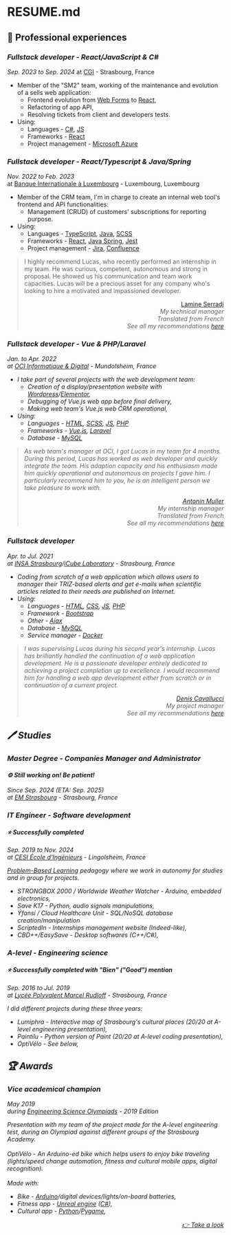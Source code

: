 # RESUME.md

## :office: Professional experiences

### _Fullstack developer - React/JavaScript & C#_
_Sep. 2023 to Sep. 2024_
at [CGI](https://cgi.com) - Strasbourg, France

- Member of the "SM2" team, working of the maintenance and evolution of a sells web application:
    - Frontend evolution from [Web Forms](https://learn.microsoft.com/fr-fr/aspnet/web-forms/what-is-web-forms) to [React](https://react.dev/),
    - Refactoring of app API,
    - Resolving tickets from client and developers tests.
- Using:
    - Languages - [C#](https://learn.microsoft.com/fr-fr/dotnet/csharp/tour-of-csharp), [JS](https://developer.mozilla.org/fr/docs/Web/JavaScript)
    - Frameworks - [React](https://reactjs.org)
    - Project management - [Microsoft Azure](https://azure.microsoft.com/fr-fr/)

### _Fullstack developer - React/Typescript & Java/Spring_

_Nov. 2022 to Feb. 2023_\
at [Banque Internationale à Luxembourg](https://www.bil.com) - Luxembourg, Luxembourg

-   Member of the CRM team, I'm in charge to create an internal web tool's frontend and API functionalities:
    -   Management (CRUD) of customers' subscriptions for reporting purpose.
-   Using:
    -   Languages - [TypeScript](https://typescriptlang.org), [Java](https://java.com/fr), [SCSS](https://sass-lang.com)
    -   Frameworks - [React](https://reactjs.org), [Java Spring](https://spring.io), [Jest](https://jestjs.io/fr)
    -   Project management - [Jira](https://atlassian.com/software/jira), [Confluence](https://atlassian.com/software/confluence)
> I highly recommend Lucas, who recently performed an internship in my team. He was curious, competent, autonomous and strong in proposal. He showed us his communication and team work capacities. Lucas will be a precious asset for any company who's looking to hire a motivated and impassioned developer.
>
> <div align="right"><u><a href="https://www.linkedin.com/in/lamine-serradj-212500a5">Lamine Serradj</a></u></div>
> <div align="right"><em>My technical manager</div>
> <div align="right"><em>Translated from French</em></div>
> <div align="right"><em>See all my recommendations <a href="https://www.linkedin.com/in/lucas-bastian/details/recommendations">here</a></em></div>

### _Fullstack developer - Vue & PHP/Laravel_

_Jan. to Apr. 2022_\
 at [OCI Informatique & Digital](https://oci.fr) - Mundolsheim, France

-   I take part of several projects with the web development team:
    -   Creation of a display/presentation website with [Wordpress](https://wordpress.com/fr)/[Elementor](https://elementor.com),
    -   Debugging of Vue.js web app before final delivery,
    -   Making web team's Vue.js web CRM operational,
-   Using:
    -   Languages - [HTML](https://developer.mozilla.org/fr/docs/Web/HTML), [SCSS](https://sass-lang.com), [JS](https://developer.mozilla.org/fr/docs/Web/JavaScript), [PHP](https://php.net)
    -   Frameworks - [Vue.js](https://vuejs.org), [Laravel](https://laravel.com)
    -   Database - [MySQL](https://mysql.com/fr)

> As web team's manager at OCI, I got Lucas in my team for 4 months. During this period, Lucas has worked as web developer and quickly integrate the team. His adaption capacity and his enthusiasm made him quickly operational and autonomous on projects I gave him. I particularly recommend him to you, he is an intelligent person we take pleasure to work with.
>
> <div align="right"><u><a href="https://www.linkedin.com/in/antonin-muller-ba920020/">Antonin Muller</a></u></div>
> <div align="right"><em>My internship manager</em></div>
> <div align="right"><em>Translated from French</em></div>
> <div align="right"><em>See all my recommendations <a href="https://www.linkedin.com/in/lucas-bastian/details/recommendations">here</a></em></div>

### _Fullstack developer_

_Apr. to Jul. 2021_\
at [INSA Strasbourg](https://insa-strasbourg.fr/fr)/[iCube Laboratory](https://icube.unistra.fr) - Strasbourg, France

-   Coding from scratch of a web application which allows users to manager their TRIZ-based alerts and get e-mails when scientific articles related to their needs are published on Internet.
-   Using:
    -   Languages - [HTML](https://developer.mozilla.org/fr/docs/Web/HTML), [CSS](https://developer.mozilla.org/fr/docs/Web/CSS), [JS](https://developer.mozilla.org/fr/docs/Web/JavaScript), [PHP](https://php.net)
    -   Framework - [Bootstrap](https://getbootstrap.com)
    -   Other - [Ajax](https://developer.mozilla.org/fr/docs/Web/Guide/AJAX)
    -   Database - [MySQL](https://mysql.com/fr)
    -   Service manager - [Docker](https://docker.com)

> I was supervising Lucas during his second year's internship. Lucas has brilliantly handled the continuation of a web application development. He is a passionate developer entirely dedicated to achieving a project completion up to excellence. I would recommend him for handling a web app development either from scratch or in continuation of a current project.
>
> <div align="right"><u><a href="https://www.linkedin.com/in/denis-cavallucci-52905014
> ">Denis Cavallucci</a></u></div>
> <div align="right"><em>My project manager</em></div>
> <div align="right"><em>See all my recommendations <a href="https://www.linkedin.com/in/lucas-bastian/details/recommendations">here</a></em></div>

## :pen: Studies

### _Master Degree - Companies Manager and Administrator_

#### :gear: _Still working on! Be patient!_

_Since Sep. 2024 (ETA: Sep. 2025)_\
at [EM Strasbourg](https://www.em-strasbourg.com/en) - Strasbourg, France

### _IT Engineer - Software development_

#### :star: _Successfully completed_

_Sep. 2019 to Nov. 2024_\
at [CESI École d'Ingénieurs](https://cesi.fr) - Lingolsheim, France

[Problem-Based Learning](https://en.wikipedia.org/wiki/Problem-based_learning) pedagogy where we work in autonomy for studies and in group for projects.

-   STRONGBOX 2000 / Worldwide Weather Watcher - Arduino, embedded electronics,
-   Save K17 - Python, audio signals manipulations,
-   Ýfansi / Cloud Healthcare Unit - SQL/NoSQL database creation/manipulation
-   ScriptedIn - Internships management website (Indeed-like),
-   CBD++/EasySave - Desktop softwares (C++/C#),

### _A-level - Engineering science_

#### :star: _Successfully completed with "Bien"_ ("Good") _mention_

_Sep. 2016 to Jul. 2019_\
at [Lycée Polyvalent Marcel Rudloff](https://lyceerudloff.com) - Strasbourg, France

I did different projects during these three years:
-   Lumiphra - Interactive map of Strasbourg's cultural places (20/20 at A-level engineering presentation),
-   Paintilu - Python version of Paint (20/20 at A-level coding presentation),
-   OptiVélo - _See below_,
  
## :trophy: Awards

### _Vice academical champion_

_May 2019_\
during [Engineering Science Olympiads](https://www.upsti.fr/nos-evenements/olympiades-de-si) - 2019 Edition

Presentation with my team of the project made for the A-level engineering test, during an Olympiad against different groups of the Strasbourg Academy.\
\
OptiVélo - An Arduino-ed bike which helps users to enjoy bike traveling (lights/speed change automation, fitness and cultural mobile apps, digital recognition).\
\
Made with:

-   Bike - [Arduino](https://arduino.cc)/digital devices/lights/on-board batteries,
-   Fitness app - [Unreal engine](https://unrealengine.com) ([C#](https://learn.microsoft.com/fr-fr/dotnet/csharp)),
-   Cultural app - [Python](https://python.org)/[Pygame](https://pygame.org/news),

<div align="right"><a href="https://pedagogie.ac-strasbourg.fr/stidd/osi-olympiades-de-sciences-de-lingenieur/la-finale-academique-2019/">&#128073; Take a look</a></div>

